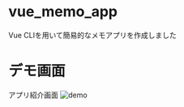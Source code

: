 # vue_memo_app
Vue CLIを用いて簡易的なメモアプリを作成しました

# デモ画面
アプリ紹介画面
![demo](https://user-images.githubusercontent.com/80372144/140604617-f15bbd24-7370-48ca-bf9f-e09c9991cb42.gif)
